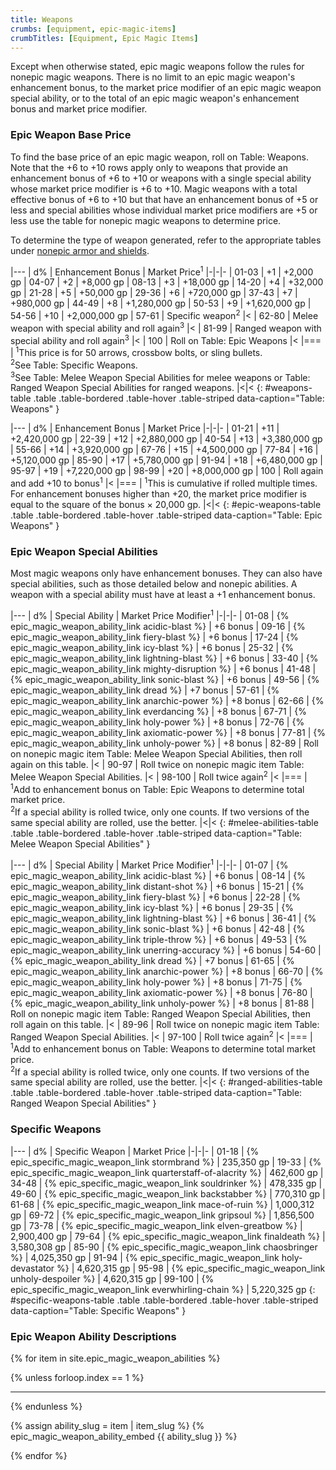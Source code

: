 ```yaml
---
title: Weapons
crumbs: [equipment, epic-magic-items]
crumbTitles: [Equipment, Epic Magic Items]
---
```


Except when otherwise stated, epic magic weapons follow the rules for nonepic magic weapons. There is no limit to an epic magic weapon's enhancement bonus, to the market price modifier of an epic magic weapon special ability, or to the total of an epic magic weapon's enhancement bonus and market price modifier.

### Epic Weapon Base Price

To find the base price of an epic magic weapon, roll on Table: Weapons. Note that the +6 to +10 rows apply only to weapons that provide an enhancement bonus of +6 to +10 or weapons with a single special ability whose market price modifier is +6 to +10. Magic weapons with a total effective bonus of +6 to +10 but that have an enhancement bonus of +5 or less and special abilities whose individual market price modifiers are +5 or less use the table for nonepic magic weapons to determine price.

To determine the type of weapon generated, refer to the appropriate tables under [nonepic armor and shields]({{site.ur.}}/equipment/magic-items/weapons/).

|---
| d% | Enhancement Bonus | Market Price<sup>1</sup>
|-|-|-
| 01-03 | +1 | +2,000 gp
| 04-07 | +2 | +8,000 gp
| 08-13 | +3 | +18,000 gp
| 14-20 | +4 | +32,000 gp
| 21-28 | +5 | +50,000 gp
| 29-36 | +6 | +720,000 gp
| 37-43 | +7 | +980,000 gp
| 44-49 | +8 | +1,280,000 gp
| 50-53 | +9 | +1,620,000 gp
| 54-56 | +10 | +2,000,000 gp
| 57-61 | Specific weapon<sup>2</sup> |<
| 62-80 | Melee weapon with special ability and roll again<sup>3</sup> |<
| 81-99 | Ranged weapon with special ability and roll again<sup>3</sup> |<
| 100 | Roll on Table: Epic Weapons |<
|===
| <sup>1</sup>This price is for 50 arrows, crossbow bolts, or sling bullets.<br><sup>2</sup>See Table: Specific Weapons.<br><sup>3</sup>See Table: Melee Weapon Special Abilities for melee weapons or Table: Ranged Weapon Special Abilities for ranged weapons. |<|<
{: #weapons-table .table .table-bordered .table-hover .table-striped data-caption="Table: Weapons" }

|---
| d% | Enhancement Bonus | Market Price
|-|-|-
| 01-21 | +11 | +2,420,000 gp
| 22-39 | +12 | +2,880,000 gp
| 40-54 | +13 | +3,380,000 gp
| 55-66 | +14 | +3,920,000 gp
| 67-76 | +15 | +4,500,000 gp
| 77-84 | +16 | +5,120,000 gp
| 85-90 | +17 | +5,780,000 gp
| 91-94 | +18 | +6,480,000 gp
| 95-97 | +19 | +7,220,000 gp
| 98-99 | +20 | +8,000,000 gp
| 100 | Roll again and add +10 to bonus<sup>1</sup> |<
|===
| <sup>1</sup>This is cumulative if rolled multiple times. For enhancement bonuses higher than +20, the market price modifier is equal to the square of the bonus &times; 20,000 gp. |<|<
{: #epic-weapons-table .table .table-bordered .table-hover .table-striped data-caption="Table: Epic Weapons" }

### Epic Weapon Special Abilities

Most magic weapons only have enhancement bonuses. They can also have special abilities, such as those detailed below and nonepic abilities. A weapon with a special ability must have at least a +1 enhancement bonus.

|---
| d% | Special Ability | Market Price Modifier<sup>1</sup>
|-|-|-
| 01-08 | {% epic_magic_weapon_ability_link acidic-blast %} | +6 bonus
| 09-16 | {% epic_magic_weapon_ability_link fiery-blast %} | +6 bonus
| 17-24 | {% epic_magic_weapon_ability_link icy-blast %} | +6 bonus
| 25-32 | {% epic_magic_weapon_ability_link lightning-blast %} | +6 bonus
| 33-40 | {% epic_magic_weapon_ability_link mighty-disruption %} | +6 bonus
| 41-48 | {% epic_magic_weapon_ability_link sonic-blast %} | +6 bonus
| 49-56 | {% epic_magic_weapon_ability_link dread %} | +7 bonus
| 57-61 | {% epic_magic_weapon_ability_link anarchic-power %} | +8 bonus
| 62-66 | {% epic_magic_weapon_ability_link everdancing %} | +8 bonus
| 67-71 | {% epic_magic_weapon_ability_link holy-power %} | +8 bonus
| 72-76 | {% epic_magic_weapon_ability_link axiomatic-power %} | +8 bonus
| 77-81 | {% epic_magic_weapon_ability_link unholy-power %} | +8 bonus
| 82-89 | Roll on nonepic magic item Table: Melee Weapon Special Abilities, then roll again on this table. |<
| 90-97 | Roll twice on nonepic magic item Table: Melee Weapon Special Abilities. |<
| 98-100 | Roll twice again<sup>2</sup> |<
|===
| <sup>1</sup>Add to enhancement bonus on Table: Epic Weapons to determine total market price.<br><sup>2</sup>If a special ability is rolled twice, only one counts. If two versions of the same special ability are rolled, use the better. |<|<
{: #melee-abilities-table .table .table-bordered .table-hover .table-striped data-caption="Table: Melee Weapon Special Abilities" }

|---
| d% | Special Ability | Market Price Modifier<sup>1</sup>
|-|-|-
| 01-07 | {% epic_magic_weapon_ability_link acidic-blast %} | +6 bonus
| 08-14 | {% epic_magic_weapon_ability_link distant-shot %} | +6 bonus
| 15-21 | {% epic_magic_weapon_ability_link fiery-blast %} | +6 bonus
| 22-28 | {% epic_magic_weapon_ability_link icy-blast %} | +6 bonus
| 29-35 | {% epic_magic_weapon_ability_link lightning-blast %} | +6 bonus
| 36-41 | {% epic_magic_weapon_ability_link sonic-blast %} | +6 bonus
| 42-48 | {% epic_magic_weapon_ability_link triple-throw %} | +6 bonus
| 49-53 | {% epic_magic_weapon_ability_link unerring-accuracy %} | +6 bonus
| 54-60 | {% epic_magic_weapon_ability_link dread %} | +7 bonus
| 61-65 | {% epic_magic_weapon_ability_link anarchic-power %} | +8 bonus
| 66-70 | {% epic_magic_weapon_ability_link holy-power %} | +8 bonus
| 71-75 | {% epic_magic_weapon_ability_link axiomatic-power %} | +8 bonus
| 76-80 | {% epic_magic_weapon_ability_link unholy-power %} | +8 bonus
| 81-88 | Roll on nonepic magic item Table: Ranged Weapon Special Abilities, then roll again on this table. |<
| 89-96 | Roll twice on nonepic magic item Table: Ranged Weapon Special Abilities. |<
| 97-100 | Roll twice again<sup>2</sup> |<
|===
| <sup>1</sup>Add to enhancement bonus on Table: Weapons to determine total market price.<br><sup>2</sup>If a special ability is rolled twice, only one counts. If two versions of the same special ability are rolled, use the better. |<|<
{: #ranged-abilities-table .table .table-bordered .table-hover .table-striped data-caption="Table: Ranged Weapon Special Abilities" }

### Specific Weapons

|---
| d% | Specific Weapon | Market Price
|-|-|-
| 01-18  | {% epic_specific_magic_weapon_link stormbrand %} | 235,350 gp
| 19-33  | {% epic_specific_magic_weapon_link quarterstaff-of-alacrity %} | 462,600 gp
| 34-48  | {% epic_specific_magic_weapon_link souldrinker %} | 478,335 gp
| 49-60  | {% epic_specific_magic_weapon_link backstabber %} | 770,310 gp
| 61-68  | {% epic_specific_magic_weapon_link mace-of-ruin %} | 1,000,312 gp
| 69-72  | {% epic_specific_magic_weapon_link gripsoul %} | 1,856,500 gp
| 73-78  | {% epic_specific_magic_weapon_link elven-greatbow %} | 2,900,400 gp
| 79-64  | {% epic_specific_magic_weapon_link finaldeath %} | 3,580,308 gp
| 85-90  | {% epic_specific_magic_weapon_link chaosbringer %} | 4,025,350 gp
| 91-94  | {% epic_specific_magic_weapon_link holy-devastator %} | 4,620,315 gp
| 95-98  | {% epic_specific_magic_weapon_link unholy-despoiler %} | 4,620,315 gp
| 99-100 | {% epic_specific_magic_weapon_link everwhirling-chain %} | 5,220,325 gp
{: #specific-weapons-table .table .table-bordered .table-hover .table-striped data-caption="Table: Specific Weapons" }

### Epic Weapon Ability Descriptions

{% for item in site.epic_magic_weapon_abilities %}

{% unless forloop.index == 1 %}
* * *
{% endunless %}

{% assign ability_slug = item | item_slug %}
{% epic_magic_weapon_ability_embed {{ ability_slug }} %}

{% endfor %}